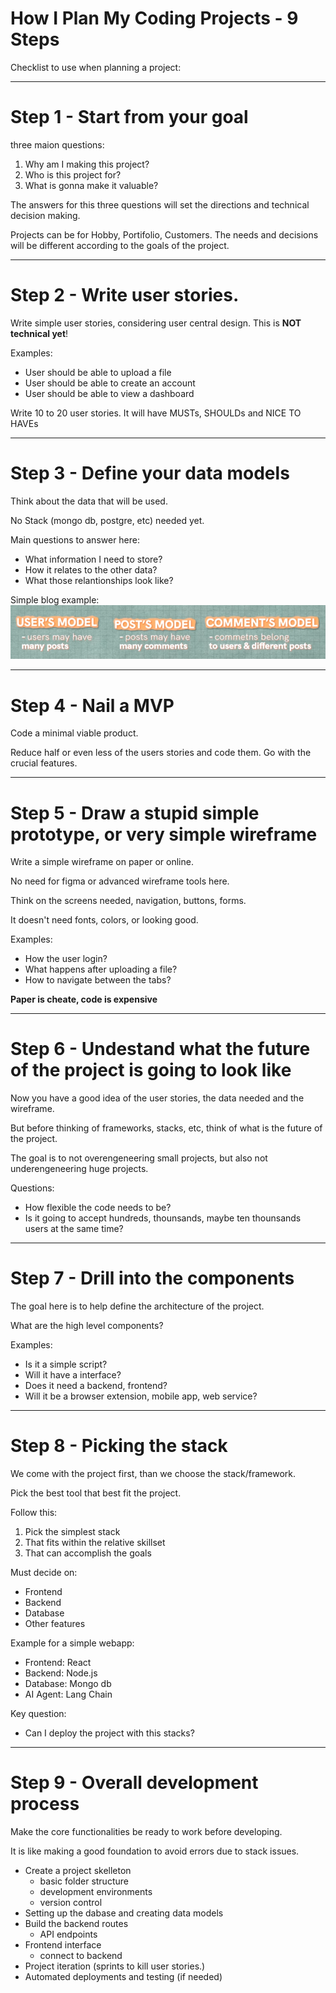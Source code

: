 # How I Plan My Coding Projects - 9 Steps

Checklist to use when planning a project:


---

# Step 1 - Start from your goal

three maion questions:
1. Why am I making this project?
2. Who is this project for?
3. What is gonna make it valuable?

The answers for this three questions will set the directions and technical decision making.

Projects can be for Hobby, Portifolio, Customers. The needs and decisions will be different according to the goals of the project. 

---

# Step 2 - Write user stories.

Write simple user stories, considering user central design.
This is **NOT technical yet**!

Examples:
* User should be able to upload a file
* User should be able to create an account
* User should be able to view a dashboard

Write 10 to 20 user stories. It will have MUSTs, SHOULDs and NICE TO HAVEs

---

# Step 3 - Define your data models

Think about the data that will be used. 

No Stack (mongo db, postgre, etc) needed yet.

Main questions to answer here:
* What information I need to store?
* How it relates to the other data?
* What those relantionships look like?

Simple blog example:
![Blog models](images\Blog_models.png)

---

# Step 4 - Nail a MVP

Code a minimal viable product.

Reduce half or even less of the users stories and code them. Go with the crucial features.

---

# Step 5 - Draw a stupid simple prototype, or very simple wireframe

Write a simple wireframe on paper or online.

No need for figma or advanced wireframe tools here.

Think on the screens needed, navigation, buttons, forms.

It doesn't need fonts, colors, or looking good.

Examples:
* How the user login?
* What happens after uploading a file?
* How to navigate between the tabs?

**Paper is cheate, code is expensive**

---

# Step 6 - Undestand what the future of the project is going to look like

Now you have a good idea of the user stories, the data needed and the wireframe.

But before thinking of frameworks, stacks, etc, think of what is the future of the project.

The goal is to not overengeneering small projects, but also not underengeneering huge projects.

Questions:
* How flexible the code needs to be?
* Is it going to accept hundreds, thounsands, maybe ten thounsands users at the same time?

---

# Step 7 - Drill into the components

The goal here is to help define the architecture of the project.

What are the high level components?

Examples:
* Is it a simple script?
* Will it have a interface?
* Does it need a backend, frontend?
* Will it be a browser extension, mobile app, web service?

---

# Step 8 - Picking the stack

We come with the project first, than we choose the stack/framework.

Pick the best tool that best fit the project.

Follow this:
1. Pick the simplest stack
2. That fits within the relative skillset
3. That can accomplish the goals

Must decide on:
* Frontend
* Backend
* Database
* Other features

Example for a simple webapp:
* Frontend: React
* Backend: Node.js
* Database: Mongo db
* AI Agent: Lang Chain

Key question:
* Can I deploy the project with this stacks?

---

# Step 9 - Overall development process

Make the core functionalities be ready to work before developing.

It is like making a good foundation to avoid errors due to stack issues.

* Create a project skelleton
  * basic folder structure
  * development environments
  * version control
* Setting up the dabase and creating data models
* Build the backend routes
  * API endpoints
* Frontend interface
  * connect to backend
* Project iteration (sprints to kill user stories.)
* Automated deployments and testing (if needed)
